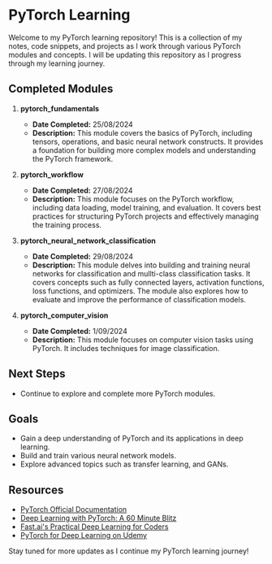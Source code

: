 # PyTorch Learning

Welcome to my PyTorch learning repository! This is a collection of my notes, code snippets, and projects as I work through various PyTorch modules and concepts. I will be updating this repository as I progress through my learning journey.

## Completed Modules

1. **pytorch_fundamentals**
   - **Date Completed:** 25/08/2024
   - **Description:** This module covers the basics of PyTorch, including tensors, operations, and basic neural network constructs. It provides a foundation for building more complex models and understanding the PyTorch framework.

2. **pytorch_workflow**
   - **Date Completed:** 27/08/2024
   - **Description:** This module focuses on the PyTorch workflow, including data loading, model training, and evaluation. It covers best practices for structuring PyTorch projects and effectively managing the training process.
     
2. **pytorch_neural_network_classification**
   - **Date Completed:** 29/08/2024
   - **Description:** This module delves into building and training neural networks for classification and mullti-class classification tasks. It covers concepts such as fully connected layers, activation functions, loss functions, and optimizers. The module also explores how to evaluate and improve the performance of classification models.
     
2. **pytorch_computer_vision**
   - **Date Completed:** 1/09/2024
   - **Description:** This module focuses on computer vision tasks using PyTorch. It includes techniques for image classification.

## Next Steps

- Continue to explore and complete more PyTorch modules.

## Goals

- Gain a deep understanding of PyTorch and its applications in deep learning.
- Build and train various neural network models.
- Explore advanced topics such as transfer learning, and GANs.

## Resources

- [PyTorch Official Documentation](https://pytorch.org/docs/)
- [Deep Learning with PyTorch: A 60 Minute Blitz](https://pytorch.org/tutorials/beginner/deep_learning_60min_blitz.html)
- [Fast.ai's Practical Deep Learning for Coders](https://course.fast.ai/)
- [PyTorch for Deep Learning on Udemy](https://www.udemy.com/course/pytorch-for-deep-learning/?couponCode=SKILLS4SALEA)

Stay tuned for more updates as I continue my PyTorch learning journey!

